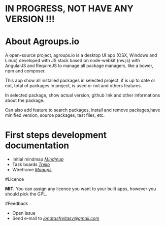 # IN PROGRESS, NOT HAVE ANY VERSION !!!


# About Agroups.io
A open-source project, agroups.io is a desktop UI app (OSX, Windows and Linux) developed with JS stack based on node-webkit (nw.js) with AngularJS and RequireJS to manage all package managers, like a bower, npm and composer.

This app show all installed packages in selected project, if is up to date or not, total of packages in project, is used or not and others features.

In selected package, show actual version, github link and other informations about the package.

Can also add feature to search packages, install and remove packages,have minified version, source packages, test files, etc.

# First steps development documentation
- Initial mindmap *[Mindmup](https://atlas.mindmup.com/2015/08/26eb19802d4f013316256761b16289db/agroups_io_/index.html)*
- Task boards *[Trello](https://trello.com/agroups)*
- Wireframe *[Moqups](https://moqups.com/jonatasfreitasv@gmail.com/dOHIovDo)*


#Licence

**MIT.** You can assign any licence you want to your built apps, however you should pick the GPL.


#Feedback

- Open issue
- Send e-mail to *[jonatasfreitasv@gmail.com](mailto:jonatasfreitasv@gmail.com)*
